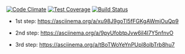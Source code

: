 [![Code Climate](https://api.codeclimate.com/v1/badges/c73545150498a58fef5d/maintainability)](https://codeclimate.com/github/DmitryLT/project-lvl2-s409/maintainability)
[![Test Coverage](https://api.codeclimate.com/v1/badges/c73545150498a58fef5d/test_coverage)](https://codeclimate.com/github/DmitryLT/project-lvl2-s409/test_coverage)
[![Build Status](https://travis-ci.org/DmitryLT/project-lvl2-s409.svg?branch=0.1.2)](https://travis-ci.org/DmitryLT/project-lvl2-s409)

* 1st step: https://asciinema.org/a/xu98J9goTl5fFGKgAWmjOuQp9

* 2nd step: https://asciinema.org/a/9pyUfobtpJvw6il4l7Y5nfnvO

* 3rd step: https://asciinema.org/a/tBoTWoYeYnPUpl8olbTrb8hu7
